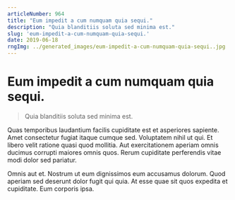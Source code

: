 ```yaml
---
articleNumber: 964
title: "Eum impedit a cum numquam quia sequi."
description: "Quia blanditiis soluta sed minima est."
slug: 'eum-impedit-a-cum-numquam-quia-sequi.'
date: 2019-06-18
rngImg: ../generated_images/eum-impedit-a-cum-numquam-quia-sequi..jpg
---
```


# Eum impedit a cum numquam quia sequi.

> Quia blanditiis soluta sed minima est.

Quas temporibus laudantium facilis cupiditate est et asperiores sapiente. Amet consectetur fugiat itaque cumque sed. Voluptatem nihil ut qui. Et libero velit ratione quasi quod mollitia. Aut exercitationem aperiam omnis ducimus corrupti maiores omnis quos. Rerum cupiditate perferendis vitae modi dolor sed pariatur.
 Omnis aut et. Nostrum ut eum dignissimos eum accusamus dolorum. Quod aperiam sed deserunt dolor fugit qui quia. At esse quae sit quos expedita et cupiditate. Eum corporis ipsa.
